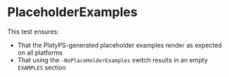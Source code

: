 # PlaceholderExamples

This test ensures:

- That the PlatyPS-generated placeholder examples render as expected on all platforms
- That using the `-NoPlaceHolderExamples` switch results in an empty `EXAMPLES` section

